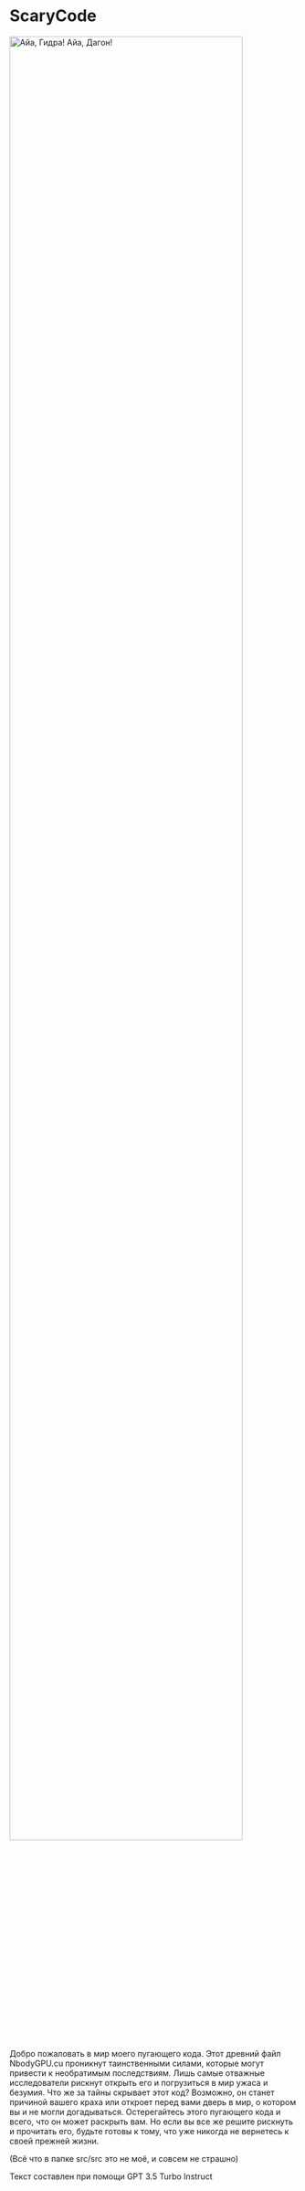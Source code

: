 # ScaryCode


<img src="https://darkstalker.ru/wp-content/uploads/1/a/2/1a295b4d70e1e29a3e3701f883f9ceea.jpeg" alt="Айа, Гидра! Айа, Дагон!" width=90% height=90%>

Добро пожаловать в мир моего пугающего кода. Этот древний файл NbodyGPU.cu проникнут таинственными силами,
которые могут привести к необратимым последствиям. 
Лишь самые отважные исследователи рискнут открыть его и погрузиться в мир ужаса и безумия. 
Что же за тайны скрывает этот код? Возможно, он станет причиной вашего краха или откроет перед вами дверь в мир,
о котором вы и не могли догадываться. Остерегайтесь этого пугающего кода и всего, что он может раскрыть вам.
Но если вы все же решите рискнуть и прочитать его, будьте готовы к тому, что уже никогда не вернетесь к своей прежней жизни.

(Всё что в  папке src/src это не моё, и совсем не страшно)

Текст составлен при помощи GPT 3.5 Turbo Instruct
